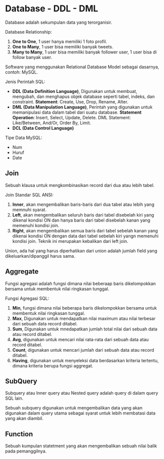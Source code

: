 # Database - DDL - DML
Database adalah sekumpulan data yang terorganisir.

Database Relationship:
1. **One to One**, 1 user hanya memiliki 1 foto profil.
2. **One to Many**, 1 user bisa memiliki banyak tweets.
3. **Many to Many**, 1 user bisa memiliki banyak follower user, 1 user bisa di follow banyak user.

Software yang menggunakan Relational Database Model sebagai dasarnya, contoh: MySQL.

Jenis Perintah SQL:
- **DDL (Data Definition Language)**, Digunakan untuk membuat, mengubah, dan menghapus objek database seperti tabel, indeks, dan constraint. **Statement**: Create, Use, Drop, Rename, Alter.
- **DML (Data Manipulation Language)**, Perintah yang digunakan untuk memanipulasi data dalam tabel dari suatu database. **Statement Operation**: Insert, Select, Update, Delete. DML Statement: Like/Between, And/Or, Order By, Limit.
- **DCL (Data Control Language)**

Tipe Data MySQL:
- Num
- Huruf
- Date

## Join
Sebuah klausa untuk mengkombinasikan record dari dua atau lebih tabel.

Join Standar SQL ANSI:
1. **Inner**, akan mengembalikan baris-baris dari dua tabel atau lebih yang memnuhi syarat.
2. **Left**, akan mengembalikan seluruh baris dari tabel disebelah kiri yang dikenal kondisi ON dan hanya baris dari tabel disebelah kanan yang memenuhi kondisi join.
3. **Right**, akan mengembalikan semua baris dari tabel sebelah kanan yang dikenai kondisi ON dengan data dari tabel sebelah kiri yangn memenuhi kondisi join. Teknik ini merupakan kebalikan dari left join.

Union, ada hal yang harus diperhatikan dari union adalah jumlah field yang dikeluarkan/dipanggil harus sama.

## Aggregate 
Fungsi agregasi adalah fungsi dimana nilai beberaap baris dikelompokkan bersama untuk membentuk nilai ringkasan tunggal.

Fungsi Agregasi SQL:
1. **Min**, fungsi dimana nilai beberapa baris dikelompokkan bersama untuk membentuk nilai ringkasan tunggal.
2. **Max**, Digunakan untuk mendapatkan nilai maximum atau nilai terbesar dari sebuah data record ditabel.
3. **Sum**, Digunakan untuk mnedapatkan jumlah total nilai dari sebuah data atau record ditabel.
4. **Avg**, digunakan untuk mencari nilai rata-rata dari sebuah data atau record ditabel.
5. **Count**, digunakan untuk mencari jumlah dari sebuah data atau record ditabel.
6. **Having**, digunakan untuk menyeleksi data berdasarkan kriteria tertentu, dimana kriteria berupa fungsi aggregat.

## SubQuery
Subquery atau Inner query atau Nested query adalah query di dalam query SQL lain.

Sebuah subquery  digunakan untuk mengembalikan data yang akan digunakan dalam query utama sebagai syarat untuk lebih membatasi data yang akan diambil.

## Function
Sebuah kumpulan statetment yang akan mengembalikan sebuah nilai balik pada pemanggilnya.